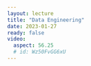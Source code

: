 ```yaml
---
layout: lecture
title: "Data Engineering"
date: 2023-01-27
ready: false
video:
  aspect: 56.25
  # id: Wz50FvGG6xU
---
```

